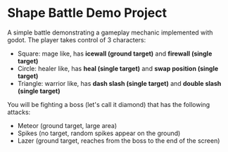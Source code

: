 # Shape Battle Demo Project

A simple battle demonstrating a gameplay mechanic implemented with godot. The player takes control of 3 characters:
- Square: mage like, has **icewall (ground target)** and **firewall (single target)**
- Circle: healer like, has **heal (single target)** and **swap position (single target)**
- Triangle: warrior like, has **dash slash (single target)** and **double slash (single target)**

You will be fighting a boss (let's call it diamond) that has the following attacks:
- Meteor (ground target, large area)
- Spikes (no target, random spikes appear on the ground)
- Lazer (ground target, reaches from the boss to the end of the screen)
